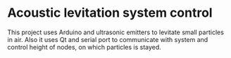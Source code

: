 # Acoustic levitation system control
This project uses Arduino and ultrasonic emitters to levitate small particles in air. Also it uses Qt and serial port to communicate with system and control height of nodes, on which particles is stayed.
